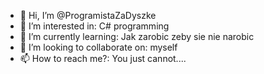 - 👋 Hi, I’m @ProgramistaZaDyszke
- 👀 I’m interested in: C# programming
- 🌱 I’m currently learning: Jak zarobic zeby sie nie narobic
- 💞️ I’m looking to collaborate on: myself
- 📫 How to reach me?: You just cannot....

<!---
ProgramistaZaDyszke/ProgramistaZaDyszke is a ✨ special ✨ repository because its `README.md` (this file) appears on your GitHub profile.
You can click the Preview link to take a look at your changes.
--->
